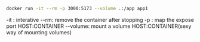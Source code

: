 
```sh
docker run -it --rm -p 3000:5173 --volume .:/app app1
```
-it : interative
--rm: remove the container after stopping
-p : map the expose port HOST:CONTAINER
--volume: mount a volume HOST:CONTAINER(sexy way of mounting volumes)
